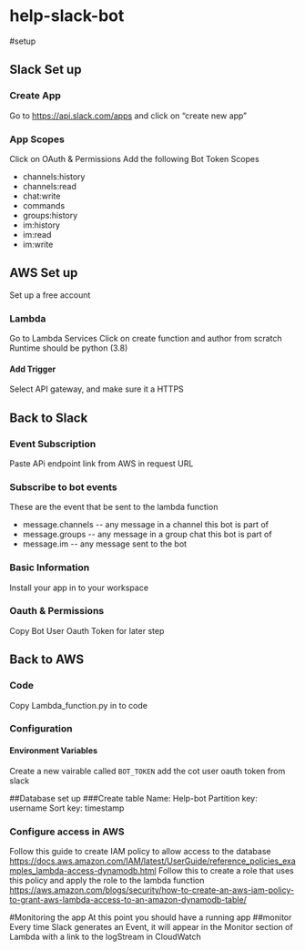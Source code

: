 # help-slack-bot
#setup
## Slack Set up
### Create App
Go to https://api.slack.com/apps and click on “create new app”
### App Scopes
Click on OAuth & Permissions
Add the following Bot Token Scopes
* channels:history
* channels:read
* chat:write
* commands
* groups:history
* im:history
* im:read
* im:write

## AWS Set up
Set up a free account
### Lambda
Go to Lambda Services
Click on create function and author from scratch
Runtime should be python (3.8)
#### Add Trigger
Select API gateway, and make sure it a HTTPS 

## Back to Slack
### Event Subscription
Paste APi endpoint link from AWS in request URL

### Subscribe to bot events
These are the event that be sent to the lambda function
* message.channels -- any message in a channel this bot is part of
* message.groups -- any message in a group chat this bot is part of
* message.im -- any message sent to the bot

### Basic Information
Install your app in to your workspace

### Oauth & Permissions
Copy Bot User Oauth Token for later step

## Back to AWS
### Code
Copy Lambda_function.py in to code 

### Configuration
#### Environment Variables
Create a new vairable called `BOT_TOKEN` add the cot user oauth token from slack

##Database set up
###Create table
Name: Help-bot
Partition key: username
Sort key: timestamp

### Configure access in AWS
Follow this guide to create IAM policy to allow access to the database
https://docs.aws.amazon.com/IAM/latest/UserGuide/reference_policies_examples_lambda-access-dynamodb.html
Follow this to create a role that uses this policy and apply the role to the lambda function
https://aws.amazon.com/blogs/security/how-to-create-an-aws-iam-policy-to-grant-aws-lambda-access-to-an-amazon-dynamodb-table/

#Monitoring the app
At this point you should have a running app
##monitor
Every time Slack generates an Event, it will appear in the Monitor section of Lambda with a link to the logStream in CloudWatch